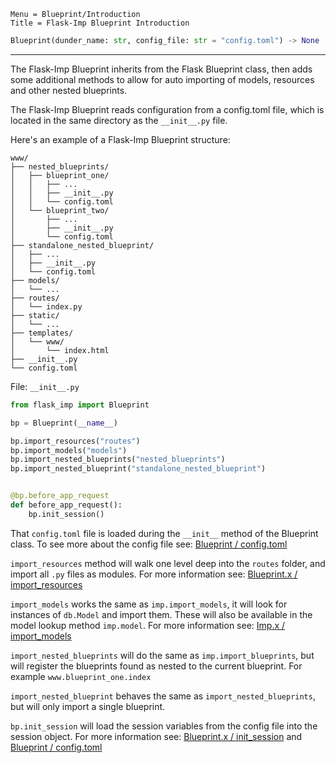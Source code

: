 ```
Menu = Blueprint/Introduction
Title = Flask-Imp Blueprint Introduction
```

```python
Blueprint(dunder_name: str, config_file: str = "config.toml") -> None
```

---

The Flask-Imp Blueprint inherits from the Flask Blueprint class, then adds some additional methods to allow for auto
importing of models, resources and other nested blueprints.

The Flask-Imp Blueprint reads configuration from a config.toml file, which is located in the same directory as the
`__init__.py` file.

Here's an example of a Flask-Imp Blueprint structure:

```text
www/
├── nested_blueprints/
│   ├── blueprint_one/
│   │   ├── ...
│   │   ├── __init__.py
│   │   └── config.toml
│   └── blueprint_two/
│       ├── ...
│       ├── __init__.py
│       └── config.toml
├── standalone_nested_blueprint/
│   ├── ...
│   ├── __init__.py
│   └── config.toml
├── models/
│   └── ...
├── routes/
│   └── index.py
├── static/
│   └── ...
├── templates/
│   └── www/
│       └── index.html
├── __init__.py
└── config.toml
```

File: `__init__.py`

```python
from flask_imp import Blueprint

bp = Blueprint(__name__)

bp.import_resources("routes")
bp.import_models("models")
bp.import_nested_blueprints("nested_blueprints")
bp.import_nested_blueprint("standalone_nested_blueprint")


@bp.before_app_request
def before_app_request():
    bp.init_session()
```

That `config.toml` file is loaded during the `__init__` method of the Blueprint class.
To see more about the config file see: [Blueprint / config.toml](blueprint-config-toml.html)

`import_resources` method will walk one level deep into the `routes` folder, and import all `.py` files as modules.
For more information see: [Blueprint.x / import_resources](blueprint_x-import_resources.html)

`import_models` works the same as `imp.import_models`, it will look for instances of `db.Model` and import them. These
will also be available in the model lookup method `imp.model`.
For more information see: [Imp.x / import_models](imp_x-import_models.html)

`import_nested_blueprints` will do the same as `imp.import_blueprints`, but will register the blueprints found as
nested to the current blueprint. For example `www.blueprint_one.index`

`import_nested_blueprint` behaves the same as `import_nested_blueprints`, but will only import a single blueprint.

`bp.init_session` will load the session variables from the config file into the session object. For more information
see: [Blueprint.x / init_session](blueprint_x-init_session.html) and
[Blueprint / config.toml](blueprint-config-toml.html)
